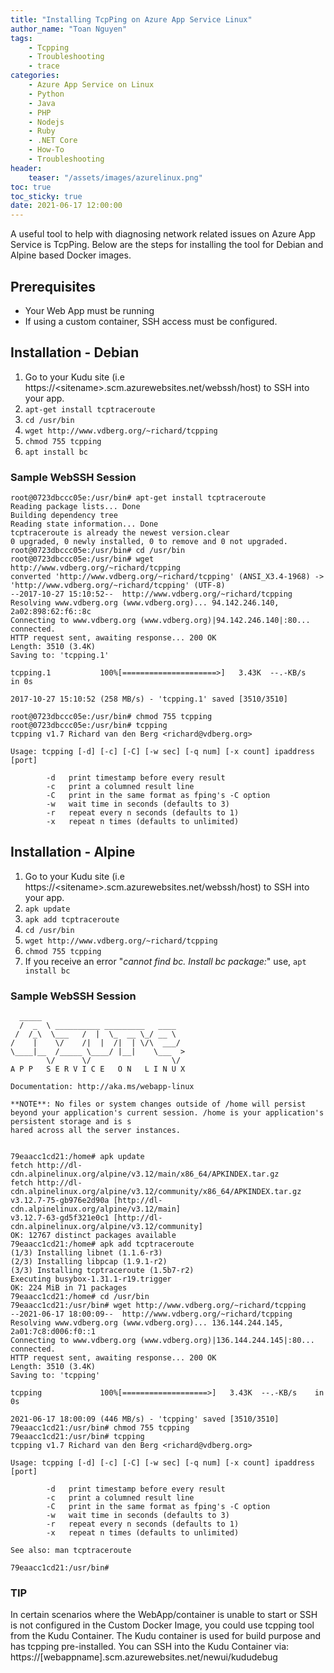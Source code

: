 ```yaml
---
title: "Installing TcpPing on Azure App Service Linux"
author_name: "Toan Nguyen"
tags:
    - Tcpping
    - Troubleshooting
    - trace
categories:
    - Azure App Service on Linux
    - Python
    - Java
    - PHP
    - Nodejs
    - Ruby
    - .NET Core
    - How-To
    - Troubleshooting
header:
    teaser: "/assets/images/azurelinux.png" 
toc: true
toc_sticky: true
date: 2021-06-17 12:00:00
---
```


A useful tool to help with diagnosing network related issues on Azure App Service is TcpPing.  Below are the steps for installing the tool for Debian and Alpine based Docker images.

## Prerequisites

- Your Web App must be running
- If using a custom container, SSH access must be configured.

## Installation - Debian

1. Go to your Kudu site (i.e https://\<sitename>\.scm.azurewebsites.net/webssh/host) to SSH  into your app.
2. `apt-get install tcptraceroute`
3. 	`cd /usr/bin`
4. `wget http://www.vdberg.org/~richard/tcpping`
5. `chmod 755 tcpping`
6. `apt install bc`

### Sample WebSSH Session

```
root@0723dbccc05e:/usr/bin# apt-get install tcptraceroute
Reading package lists... Done
Building dependency tree
Reading state information... Done
tcptraceroute is already the newest version.clear
0 upgraded, 0 newly installed, 0 to remove and 0 not upgraded.
root@0723dbccc05e:/usr/bin# cd /usr/bin
root@0723dbccc05e:/usr/bin# wget http://www.vdberg.org/~richard/tcpping
converted 'http://www.vdberg.org/~richard/tcpping' (ANSI_X3.4-1968) -> 'http://www.vdberg.org/~richard/tcpping' (UTF-8)
--2017-10-27 15:10:52--  http://www.vdberg.org/~richard/tcpping
Resolving www.vdberg.org (www.vdberg.org)... 94.142.246.140, 2a02:898:62:f6::8c
Connecting to www.vdberg.org (www.vdberg.org)|94.142.246.140|:80... connected.
HTTP request sent, awaiting response... 200 OK
Length: 3510 (3.4K)
Saving to: 'tcpping.1'

tcpping.1           100%[=====================>]   3.43K  --.-KB/s   in 0s

2017-10-27 15:10:52 (258 MB/s) - 'tcpping.1' saved [3510/3510]

root@0723dbccc05e:/usr/bin# chmod 755 tcpping
root@0723dbccc05e:/usr/bin# tcpping
tcpping v1.7 Richard van den Berg <richard@vdberg.org>

Usage: tcpping [-d] [-c] [-C] [-w sec] [-q num] [-x count] ipaddress [port]

        -d   print timestamp before every result
        -c   print a columned result line
        -C   print in the same format as fping's -C option
        -w   wait time in seconds (defaults to 3)
        -r   repeat every n seconds (defaults to 1)
        -x   repeat n times (defaults to unlimited)
```

## Installation - Alpine

1. Go to your Kudu site (i.e https://\<sitename>\.scm.azurewebsites.net/webssh/host) to SSH  into your app.
2. `apk update`
3. `apk add tcptraceroute`
3. 	`cd /usr/bin`
4. `wget http://www.vdberg.org/~richard/tcpping`
5. `chmod 755 tcpping`
6. If you receive an error "*cannot find bc. Install bc package:*" use, `apt install bc`

### Sample WebSSH Session

```
  _____
  /  _  \ __________ _________   ____
 /  /_\  \___   /  |  \_  __ \_/ __ \
/    |    \/    /|  |  /|  | \/\  ___/
\____|__  /_____ \____/ |__|    \___  >
        \/      \/                  \/
A P P   S E R V I C E   O N   L I N U X

Documentation: http://aka.ms/webapp-linux

**NOTE**: No files or system changes outside of /home will persist beyond your application's current session. /home is your application's persistent storage and is s
hared across all the server instances.


79eaacc1cd21:/home# apk update
fetch http://dl-cdn.alpinelinux.org/alpine/v3.12/main/x86_64/APKINDEX.tar.gz
fetch http://dl-cdn.alpinelinux.org/alpine/v3.12/community/x86_64/APKINDEX.tar.gz
v3.12.7-75-gb976e2d90a [http://dl-cdn.alpinelinux.org/alpine/v3.12/main]
v3.12.7-63-gd5f321e0c1 [http://dl-cdn.alpinelinux.org/alpine/v3.12/community]
OK: 12767 distinct packages available
79eaacc1cd21:/home# apk add tcptraceroute
(1/3) Installing libnet (1.1.6-r3)
(2/3) Installing libpcap (1.9.1-r2)
(3/3) Installing tcptraceroute (1.5b7-r2)
Executing busybox-1.31.1-r19.trigger
OK: 224 MiB in 71 packages
79eaacc1cd21:/home# cd /usr/bin
79eaacc1cd21:/usr/bin# wget http://www.vdberg.org/~richard/tcpping
--2021-06-17 18:00:09--  http://www.vdberg.org/~richard/tcpping
Resolving www.vdberg.org (www.vdberg.org)... 136.144.244.145, 2a01:7c8:d006:f0::1
Connecting to www.vdberg.org (www.vdberg.org)|136.144.244.145|:80... connected.
HTTP request sent, awaiting response... 200 OK
Length: 3510 (3.4K)
Saving to: 'tcpping'

tcpping             100%[===================>]   3.43K  --.-KB/s    in 0s

2021-06-17 18:00:09 (446 MB/s) - 'tcpping' saved [3510/3510]
79eaacc1cd21:/usr/bin# chmod 755 tcpping
79eaacc1cd21:/usr/bin# tcpping
tcpping v1.7 Richard van den Berg <richard@vdberg.org>

Usage: tcpping [-d] [-c] [-C] [-w sec] [-q num] [-x count] ipaddress [port]

        -d   print timestamp before every result
        -c   print a columned result line
        -C   print in the same format as fping's -C option
        -w   wait time in seconds (defaults to 3)
        -r   repeat every n seconds (defaults to 1)
        -x   repeat n times (defaults to unlimited)

See also: man tcptraceroute

79eaacc1cd21:/usr/bin#
```

### TIP

In certain scenarios where the WebApp/container is unable to start or SSH is not configured in the Custom Docker Image, you could use tcpping tool from the Kudu Container. The Kudu container is used for build purpose and has tcpping pre-installed. You can SSH into the Kudu Container via: https://[webappname].scm.azurewebsites.net/newui/kududebug
    
